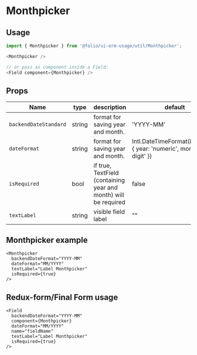 # Monthpicker
## Usage

```js
import { Monthpicker } from '@folio/ui-erm-usage/util/Monthpicker';

<Monthpicker />

// or pass as component inside a Field:
<Field component={Monthpicker} />
```

## Props
Name | type | description | default | required
--- | --- | --- | --- | ---
`backendDateStandard` | string | format for saving year and month. | 'YYYY-MM' | false
`dateFormat` | string | format for saving year and month. | Intl.DateTimeFormat(intl.locale, { year: 'numeric', month: '2-digit' }) | false
`isRequired` | bool | if true, TextField (containing year and month) will be required | false | false
`textLabel` | string | visible field label | "" | false


## Monthpicker example

```
<Monthpicker
  backendDateFormat="YYYY-MM"
  dateFormat="MM/YYYY"
  textLabel="Label Monthpicker"
  isRequired={true}
/>
```


## Redux-form/Final Form usage

```
<Field
  backendDateFormat="YYYY-MM"
  component={Monthpicker}
  dateFormat="MM/YYYY"
  name="fieldName"
  textLabel="Label Monthpicker"
  isRequired={true}
/>
```
